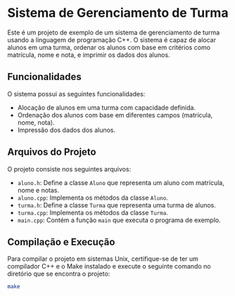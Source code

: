 # Sistema de Gerenciamento de Turma

Este é um projeto de exemplo de um sistema de gerenciamento de turma usando a linguagem de programação C++. O sistema é capaz de alocar alunos em uma turma, ordenar os alunos com base em critérios como matrícula, nome e nota, e imprimir os dados dos alunos.

## Funcionalidades

O sistema possui as seguintes funcionalidades:

- Alocação de alunos em uma turma com capacidade definida.
- Ordenação dos alunos com base em diferentes campos (matrícula, nome, nota).
- Impressão dos dados dos alunos.

## Arquivos do Projeto

O projeto consiste nos seguintes arquivos:

- `aluno.h`: Define a classe `Aluno` que representa um aluno com matrícula, nome e notas.
- `aluno.cpp`: Implementa os métodos da classe `Aluno`.
- `turma.h`: Define a classe `Turma` que representa uma turma de alunos.
- `turma.cpp`: Implementa os métodos da classe `Turma`.
- `main.cpp`: Contém a função `main` que executa o programa de exemplo.

## Compilação e Execução

Para compilar o projeto em sistemas Unix, certifique-se de ter um compilador C++ e o Make instalado e execute o seguinte comando no diretório que se encontra o projeto:
```bash 
make
```



